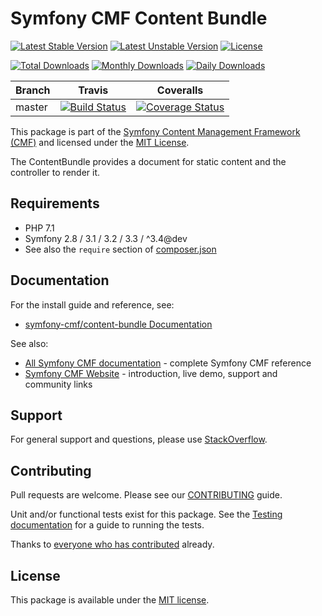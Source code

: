 # Symfony CMF Content Bundle

[![Latest Stable Version](https://poser.pugx.org/symfony-cmf/content-bundle/v/stable)](https://packagist.org/packages/symfony-cmf/content-bundle)
[![Latest Unstable Version](https://poser.pugx.org/symfony-cmf/content-bundle/v/unstable)](https://packagist.org/packages/symfony-cmf/content-bundle)
[![License](https://poser.pugx.org/symfony-cmf/content-bundle/license)](https://packagist.org/packages/symfony-cmf/content-bundle)

[![Total Downloads](https://poser.pugx.org/symfony-cmf/content-bundle/downloads)](https://packagist.org/packages/symfony-cmf/content-bundle)
[![Monthly Downloads](https://poser.pugx.org/symfony-cmf/content-bundle/d/monthly)](https://packagist.org/packages/symfony-cmf/content-bundle)
[![Daily Downloads](https://poser.pugx.org/symfony-cmf/content-bundle/d/daily)](https://packagist.org/packages/symfony-cmf/content-bundle)

Branch | Travis | Coveralls |
------ | ------ | --------- |
master | [![Build Status][travis_unstable_badge]][travis_unstable_link] | [![Coverage Status][coveralls_unstable_badge]][coveralls_unstable_link] |

This package is part of the [Symfony Content Management Framework (CMF)](http://cmf.symfony.com/) and licensed
under the [MIT License](LICENSE).

The ContentBundle provides a document for static content and the controller to render it.


## Requirements

* PHP 7.1
* Symfony 2.8 / 3.1 / 3.2 / 3.3 / ^3.4@dev
* See also the `require` section of [composer.json](composer.json)

## Documentation

For the install guide and reference, see:

* [symfony-cmf/content-bundle Documentation](http://symfony.com/doc/master/cmf/bundles/routing/index.html)

See also:

* [All Symfony CMF documentation](http://symfony.com/doc/master/cmf/index.html) - complete Symfony CMF reference
* [Symfony CMF Website](http://cmf.symfony.com/) - introduction, live demo, support and community links

## Support

For general support and questions, please use [StackOverflow](http://stackoverflow.com/questions/tagged/symfony-cmf).

## Contributing

Pull requests are welcome. Please see our
[CONTRIBUTING](https://github.com/symfony-cmf/symfony-cmf/blob/master/CONTRIBUTING.md)
guide.

Unit and/or functional tests exist for this package. See the
[Testing documentation](http://symfony.com/doc/master/cmf/components/testing.html)
for a guide to running the tests.

Thanks to
[everyone who has contributed](contributors) already.

## License

This package is available under the [MIT license](src/Resources/meta/LICENSE).

[travis_legacy_badge]: https://travis-ci.org/symfony-cmf/content-bundle.svg?branch=master
[travis_legacy_link]: https://travis-ci.org/symfony-cmf/content-bundle
[travis_stable_badge]: https://travis-ci.org/symfony-cmf/content-bundle.svg?branch=master
[travis_stable_link]: https://travis-ci.org/symfony-cmf/content-bundle
[travis_unstable_badge]: https://travis-ci.org/symfony-cmf/content-bundle.svg?branch=master
[travis_unstable_link]: https://travis-ci.org/symfony-cmf/content-bundle

[coveralls_legacy_badge]: https://coveralls.io/repos/github/symfony-cmf/content-bundle/badge.svg?branch=master
[coveralls_legacy_link]: https://coveralls.io/github/symfony-cmf/content-bundle?branch=master
[coveralls_stable_badge]: https://coveralls.io/repos/github/symfony-cmf/content-bundle/badge.svg?branch=master
[coveralls_stable_link]: https://coveralls.io/github/symfony-cmf/content-bundle?branch=master
[coveralls_unstable_badge]: https://coveralls.io/repos/github/symfony-cmf/content-bundle/badge.svg?branch=master
[coveralls_unstable_link]: https://coveralls.io/github/symfony-cmf/content-bundle?branch=master
